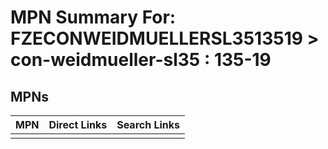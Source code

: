 



# MPN Summary For: FZECONWEIDMUELLERSL3513519 > con-weidmueller-sl35 : 135-19

## MPNs
  

|MPN|Direct Links|Search Links|
| :--- | :--- | :--- |
||||
